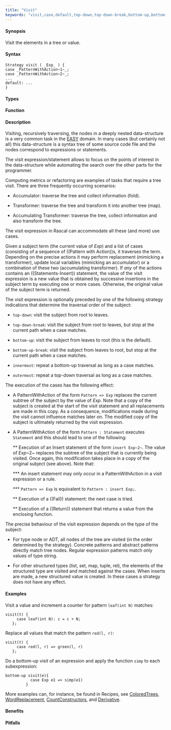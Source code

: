 ```yaml
---
title: "Visit"
keywords: "visit,case,default,top-down,top-down-break,bottom-up,bottom-up-break,innermost,outermost"
---
```


#### Synopsis

Visit the elements in a tree or value.

#### Syntax

```rascal
Strategy visit ( _Exp_ ) {
case _PatternWithAction~1~_;
case _PatternWithAction~2~_;
...
default: ...
}
```

#### Types

#### Function

#### Description

Visiting, recursively traversing, the nodes in a deeply nested data-structure is a very common task in the [EASY]((EASY)) domain. 
In many cases (but certainly not all) this data-structure is a syntax tree of some source code file 
and the nodes correspond to expressions or statements. 

The visit expression/statement allows to focus on the points of interest in the data-structure while automating the search over the other parts for the programmer.

Computing metrics or refactoring are examples of tasks that require a tree visit. 
There are three frequently occurring scenarios:

*  Accumulator: traverse the tree and collect information (fold).

*  Transformer: traverse the tree and transform it into another tree (map).

*  Accumulating Transformer: traverse the tree, collect information and also transform the tree.


The visit expression in Rascal can accommodate all these (and more) use cases.

Given a subject term (the current value of _Exp_) and a list of cases 
(consisting of a sequence of ((Pattern with Action))s, it traverses the term. 
Depending on the precise actions it may perform replacement (mimicking a transformer), 
update local variables (mimicking an accumulator) or a combination of these two (accumulating transformer). 
If *any* of the actions contains an ((Statements-Insert)) statement, 
the value of the visit expression is a new value that is obtained by successive insertions in the subject 
term by executing one or more cases. Otherwise, the original value of the subject term is returned.


The visit expression is optionally preceded by one of the following strategy indications that 
determine the traversal order of the subject:

*  `top-down`: visit the subject from root to leaves.

*  `top-down-break`: visit the subject from root to leaves, but stop at the current path when a case matches.

*  `bottom-up`: visit the subject from leaves to root (this is the default).

*  `bottom-up-break`: visit the subject from leaves to root, but stop at the current path when a case matches.

*  `innermost`: repeat a bottom-up traversal as long as a case matches.

*  `outermost`: repeat a top-down traversal as long as a case matches.


The execution of the cases has the following effect:

*  A PatternWithAction of the form `Pattern => Exp` replaces the current subtree of the subject by the value of _Exp_. 
   Note that a copy of the subject is created at the start of the visit statement and all replacements are made in this copy. 
   As a consequence, modifications made during the visit cannot influence matches later on.
   The modified copy of the subject is ultimately returned by the visit expression.

*  A PatternWithAction of the form `Pattern : Statement` executes `Statement` and this should lead to one of the following:

   ** Execution of an Insert statement of the form `insert Exp~2~`.
      The value of _Exp_~2~ replaces the subtree of the subject that is currently being visited. 
      Once again, this modification takes place in a copy of the original subject (see above).
      Note that:

      *** An insert statement may only occur in a PatternWithAction in a visit expression or a rule.

      *** `Pattern => Exp` is equivalent to `Pattern : insert Exp;`.

   ** Execution of a ((Fail)) statement: the next case is tried.

   ** Execution of a ((Return)) statement that returns a value from the enclosing function.

The precise behaviour of the visit expression depends on the type of the subject:

*  For type node or ADT, all nodes of the tree are visited (in the order determined by the strategy). 
   Concrete patterns and abstract patterns directly match tree nodes. 
   Regular expression patterns match only values of type string.

*  For other structured types (list, set, map, tuple, rel), the elements of the structured type are visited and 
   matched against the cases. 
   When inserts are made, a new structured value is created. In these cases a strategy does not have any effect.

#### Examples

Visit a value and increment a counter for pattern `leaf(int N)` matches:
```rascal
visit(t) {
     case leaf(int N): c = c + N;   
   };
```
Replace all values that match the pattern `red(l, r)`:
```rascal
visit(t) {
     case red(l, r) => green(l, r)   
   };
```
Do a bottom-up visit of an expression and apply the function `simp` to each subexpression:
```rascal
bottom-up visit(e){
           case Exp e1 => simp(e1)
         }
```

More examples can, for instance, be found in Recipes, see [ColoredTrees]((Recipes:Common-ColoredTrees)), 
[WordReplacement]((Recipes:Common-WordReplacement)), [CountConstructors]((Recipes:Common-CountConstructors)), 
and [Derivative]((Recipes:Common-Derivative)).

#### Benefits

#### Pitfalls

